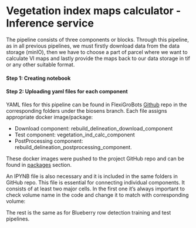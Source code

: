 # Vegetation index maps calculator - Inference service

The pipeline consists of three components or blocks. Through this pipeline, as in all previous pipelines, we must firstly download data from the data storage (minIO), then we have to choose a part of parcel where we want to calculate VI maps and lastly provide the maps back to our data storage in tif or any other suitable format.

#### Step 1: Creating notebook
#### Step 2: Uploading yaml files for each component

YAML files for this pipeline can be found in FlexiGroBots [Github](https://github.com/FlexiGroBots-H2020/AI-platform/tree/biosens/kubeflow/Vegetation%20Indices) repo in the corresponding folders under the biosens branch. Each file assigns appropriate docker image/package:
- Download component: rebuild_delineation_download_component 
- Test component: vegetation_ind_calc_component
- PostProcessing component: rebuild_delineation_postprocessing_component.

These docker images were pushed to the project GitHub repo and can be found in [packages](https://github.com/orgs/FlexiGroBots-H2020/packages) section.

An IPYNB file is also necessary and it is included in the same folders in GitHub repo. This file is essential for connecting individual components. It consists of at least two major cells. In the first one it’s always important to check volume name in the code and change it to match with corresponding volume:

The rest is the same as for Blueberry row detection training and test pipelines.
